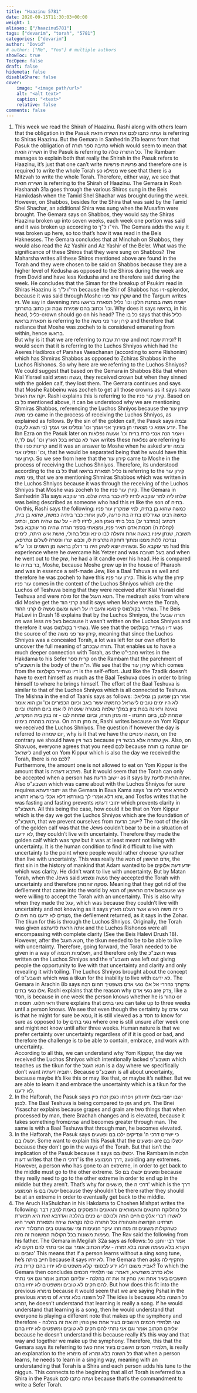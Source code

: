 ```yaml
---
title: "Haazinu 5781"
date: 2020-09-15T11:30:03+00:00
weight: 1
aliases: ["/haazinu5781"]
tags: ["devarim", "torah", "5781"]
categories: ["devarim"]
author: "Dovid"
# author: ["Me", "You"] # multiple authors
showToc: true
TocOpen: false
draft: false
hidemeta: false
disableShare: false
cover:
    image: "<image path/url>"
    alt: "<alt text>"
    caption: "<text>"
    relative: false
comments: false
---
```

1) This week we read the Shirah of Haazinu. Rashi along with others learn that the obligation in the Pasuk ועתה כתבו לכם את השירה הזאת is referring to Shiras Haazinu. But the Gemara in Sanhedrin 21b learns from that Pasuk the obligation of כתיבה ספר תורה which would seem to mean that השירה הזאת in the Pasuk is referring to כל התורה כולה. The Rambam manages to explain both that really the Shirah in the Pasuk refers to Haazinu, it’s just that one can’t write פרשיות פרשיות and therefore one is required to write the whole Torah so ממילא we see that there is a Mitzvah to write the whole Torah. Therefore, either way, we see that השירה הזאת is referring to the Shirah of Haazinu.
The Gemara in Rosh Hashanah 31a goes through the various Shiros sung in the Beis Hamikdash when the Tamid Shel Shachar was brought during the week. However, on Shabbos, besides for the Shira that was said by the Tamid Shel Shachar, an additional Shira was sung when the Musafim were brought. The Gemara says on Shabbos, they would say the Shiras Haazinu broken up into seven weeks, each week one portion was said and it was broken up according to  הזי"ו ל"ך. The Gemara adds the way it was broken up here, so too that’s how it was read in the Beis Haknesses. The Gemara concludes that at Minchah on Shabbos, they would also read the Az Yashir and Az Yashir of the Be’er. What was the significance of these Shiros that they were sung on Shabbos?
The Maharsha writes all these Shiros mentioned above are found in the Torah and they were chosen to be said on Shabbos because they are a higher level of Kedusha as opposed to the Shiros during the week are from Dovid and have less Kedusha and are therefore said during the week. He concludes that the Siman for the breakup of Psukim read in Shiras Haazinu is הזי"ו ל"ך because the Shir of Shabbos has זיו-splendor, because it was said through Moshe שקרן עור פניו and the Targum writes זיו.
We say in davening ישמח משה במתנת חלקו וכו' כליל תפארת בראשו נתת וכו' וכתוב בהם שמירת שבת וכן כתוב בתורתך. Why does it says בראשו, in his head, כליל-crown should go on his head? The כל בו says that this כליל תפארת בראשו is referring to the קירון עור פני משה and therefore that radiance that Moshe was zocheh to is considered emanating from within, hence בראשו.  
But why is it that we are referring to שמירת שבת and not זכירת שבת? It would seem that it is referring to the Luchos Shniyos which had the Aseres Hadibros of Parshas Vaeschanan (according to some Rishonim) which has Shmiras Shabbos as opposed to Zchiras Shabbos in the Luchos Rishonos. So why here are we referring to the Luchos Shniyos?
We could suggest that based on the Gemara in Shabbos 88a that when Klal Yisrael said נעשה ונשמע, they received crown but when they sinned with the golden calf, they lost them. The Gemara continues and says that Moshe Rabbeinu was zocheh to get all those crowns as it says ומשה יקח את האהל. Rashi explains this is referring to the קירון עור פניו.
Based on כל בו mentioned above, it can be understood why we are mentioning Shmiras Shabbos, referencing the Luchos Shniyos because the קירון עור פני משה came in the process of receiving the Luchos Shniyos, as explained as follows.
By the sin of the golden calf, the Pasuk says ובמה יודע אפוא כי מצאתי חן בעיניך אני ועמך וכו' ונפלינו אני ועמך (כי תשא לג,טז). The Ibn Ezra on the Pasuk later on ויאמר הנה אנכי כרת ברית וכו' אעשה נפלאות אשר לא נבראו בכל הארץ וכו' (שם לד,י) writes these נפלאות are referring to the קרינות פניו and it was an answer to Moshe when he asked ובמה יודע וכו' ונפלינו אני, that he would be separated being that he would have this קירון עור. So we see from here that the קירון עור came to Moshe in the process of receiving the Luchos Shniyos. Therefore, its understood according to the כל בו that כליל תפארת בראשו is referring to the קירון עור פני משה, that we are mentioning Shmiras Shabbos which was written in the Luchos Shniyos because it was through the receiving of the Luchos Shniyos that Moshe was zocheh to the קיורן עור פניו.
The Gemara in Sanhedrin 31a says שלחו ליה למר עוקבא לדזיו ליה כבר בתיה שלם. מר עוקבא was being described as someone who had this זיו like the son of בתיה. On this, Rashi says the following:
כמשה שהוא בן בתיה, למי שמקרין עור פניו כמשה רבינו שגידלתו בתיה בת פרעה, לשון אחר: כבר ביתיה כמשה, שהוא בן בית, דכתיב (במדבר יב) בכל ביתי נאמן הוא, לדזיו ליה - על שם שהיה חכם, וכתיב (קהלת ח) חכמת אדם תאיר פניו, ומצאתי בספר הגדה שהיה מר עוקבא בעל תשובה, שנתן עיניו באשה אחת והעלה לבו טינא ונפל בחולי, ואשת איש היתה, לימים נצרכה ללות ממנו ומתוך דוחקה נתרצית לו, וכבש יצרו ופטרה לשלום ונתרפא, וכשהיה יוצא לשוק היה נר דולק בראשו מן השמים וכו' ע"ש.
So מר עוקבא had this experience where he overcame his Yetzer and was בעל תשובה and when he went out to the שוק, he had a lit candle over his head. He is compared to בר בתיה, Moshe, because Moshe grew up in the house of Pharaoh and was in essence a self-made Jew, like a Baal Tshuva as well and therefore he was zocheh to have this קירון עור פניו.
This is why the קירון עור פניו comes in the context of the Luchos Shniyos which are the Luchos of Teshuva being that they were received after Klal Yisrael did Teshuva and were סולח for the חטא העגל.
The medrash asks from where did Moshe get the קרני הוד and it says when Moshe wrote the Torah, נשתייר בקולמוס קימעא והעבירו על ראשו ומשם נעשה לו קרני ההוד. The Beis HaLevi in Drush 18 explains that by the Luchos Shniyos, the תורה שבעל פה was less בעל פה because it wasn’t written on the Luchos Shniyos and therefore it was נשתייר בקולמוס. We see that the דיו נשתייר בקולמוס was the source of the קירון עור פני משה, meaning that since the Luchos Shniyos was a concealed Torah, a lot was left for our own effort to uncover the full meaning of תורה שבכתב. That enables us to have a much deeper connection with Torah, as the מהבי"ט writes in the Hakdama to his Sefer קרית ספר on the Rambam that the parchment of תושבע"פ is the body of the ת"ח. We see that the קירון עור which comes from the דיו נשתייר בקולמוס is the self-effort. Just like the Tzadik doesn’t have to exert himself as much as the Baal Teshuva does in order to bring himself to where he brings himself.  The effort of the Baal Teshuva is similar to that of the Luchos Shniyos which is all connected to Teshuva.   
The Mishna in the end of Taanis says as follows:
אמר רבן שמעון בן גמליאל: לא היו ימים טובים לישראל כחמשה עשר באב וכיום הכפורים וכו' וכן הוא אומר צאינה וראינה בנות ציון במלך שלמה בעטרה שעטרה לו אמו ביום חתנתו וביום שמחת לבו, ביום חתנתו - זה מתן תורה, וביום שמחת לבו - זה בנין בית המקדש, שיבנה במהרה בימינו.
On זה מתן תורה, Rashi writes because on Yom Kippur we received the Luchos Shniyos. The question if however the day is referred to יום שמחה, why is it that we have the חמשה עינויים, on the contrary we should have בשר ויין because אין שמחה אלא בבשר ויין. Also, on Shavuos, everyone agrees that you need לכם because יום שנתנה בו תורה לישראל and yet on Yom Kippur which is also the day we received the Torah, there is no לכם?   
Furthermore, the amount one is not allowed to eat on Yom Kippur is the amount that is מיתבא דעתיה. But it would seem that the Torah can only be accepted when a person has יישוב הדעת as it says by אתה הראת לדעת. Also תושבע"פ which was came about with the Luchos Shniyos for sure requires יתובי דעתא as the Gemara in Bava Kama says לצפרא אמר ליה וכו' והא דלא אמרי לך באורתא דלא אכלי בישרא דתורא, and Tosfos writes that he was fasting and fasting prevents יתובי דעתא which prevents clarity in תושבע"פ. All this being the case, how could it be that on Yom Kippur which is the day we got the Luchos Shniyos which are the foundation of תושבע"פ, that we prevent ourselves from יישוב הדעת?
The root of the sin of the golden calf was that the Jews couldn’t bear to be in a situation of לא ידענו, they couldn’t live with uncertainty. Therefore they made the golden calf which was שקר but it was at least meant not living with uncertainty. It is the human condition to find it difficult to live with uncertainty to the point where people would rather choose שקר rather than live with uncertainty. This was really the חטא of אדם הראשון, the first sin in the history of mankind that Adam wanted to be יודע דעת אלוקים which was clarity. He didn’t want to live with uncertainty. But by Matan Torah, when the Jews said נעשה ונשמע they accepted the Torah with uncertainty and therefore פסקה זוהמתן. Meaning that they got rid of the defilement that came into the world by חטא of אדם הראשון because we were willing to accept the Torah with an uncertainty. This is also why when they made the עגל, which was because they couldn’t live with uncertainty and not knowing as it says כי זה משה האיש אשר העלנו מארץ מצרים לא ידענו מה היה לו, the defilement returned, as it says in the Zohar.
The tikun for this is through the Luchos Shniyos. Originally, the Torah was given asאתה הראת לדעת and the Luchos Rishonos were all encompassing with complete clarity (See the Beis Halevi Drush 18). However, after the חטא העגל, the tikun needed to be to be able to live with uncertainty. Therefore, going forward, the Torah needed to be given in a way of תעלומות חכמה, and therefore only the תושב"כ was written on the Luchos Shniyos and the תושבע"פ was left out giving people the opportunity to live with that uncertainty and clarity and only revealing it with toiling. The Luchos Shniyos brought about the concept of תושבע"פ which was a tikun for the inability to live with לא ידענו.
The Gemara in Arachin 8b says צדקתך כהררי אל אלו נגעי אדם משפטיך תהום רבה אלו נגעי בתים. Rashi explains that the reason why נגעי אדם are צדק, like a חסד, is because in one week the person knows whether he is טהור or ודאי חלוט. תוספות there explains that נגעי בתים can take up to three weeks until a person knows. We see that even though the certainty by נגעי אדם is that he might for sure be טמא, it is still viewed as a חסד to know for sure as opposed to by נגעי בתים where one is still unsure after week one and might not know until after three weeks. Human nature is that we prefer certainty over uncertainty regardless of if it is good or bad, and therefore the challenge is to be able to contain, embrace, and work with uncertainty.  
According to all this, we can understand why Yom Kippur, the day we received the Luchos Shniyos which intentionally lacked תושבע"פ which teaches us the tikun for the חטא העגל is a day where we specifically don’t want יתוביה דעתיה. Because תושבע"פ is all about uncertainty, because maybe it’s like this or may like that, or maybe it’s neither. But we are able to learn it and embrace the uncertainty which is a tikun for the לא ידענו.
2) In the Haftorah, the Pasuk says ישבו ישבי בצלו יחיו דגן ויפרחו כגפן זכרו כיין לבנון. The Baal Teshuva is being compared to גפן and דגן. The Bnei Yisaschar explains because grapes and grain are two things that when processed by man, there Brachah changes and is elevated, because it takes something fromשמים and becomes greater through man. The same is with a Baal Teshuva that through man, he becomes elevated.
3) In the Haftorah, the Pasuk says כי ישרים דרכי ה' וצדיקים ילכו בם ופשעים יכשלו בם. Some want to explain this Pasuk that the ופשעים are יכשלו בם because they don’t go in the ways of the Torah. But that isn’t the implication of the Pasuk because it says יכשלו בם.
The Rambam in הלכות דעות writes that the דרכי ה' is the דרך הממוצע, avoiding any extremes. However, a person who has gone to an extreme, in order to get back to the middle must go to the other extreme. So ופשעים יכשלו בם because they really need to go to the other extreme in order to end up in the middle but they aren’t. That’s why for פושעים, the דרכי ה' which is the דרך הממוצע is יכשלו בם because they shouldn’t be there rather they should be at an extreme in order to eventually get back to the middle.
4) The Aruch HaShulchan in his Hakdama to Choshen Mishpat writes the following:
וכל מחלוקת התנאים והאמוראים והגאונים והפוסקים באמת למבין דבר לאשרו דברי אלקים חיים המה ולכולם יש פנים בהלכה ואדרבא זאת היא תפארת תורתינו הקדושה והטהורה וכל התורה כולה נקראת שירה ותפארת השיר היא כשהקולות משונים זה מזה וזהו עיקר הנעימות ומי שמשוטט בים התמלוד יראה נעימות משונות בכל הקולות המשונות זה מזה.
The Rav said the following from his father. The Gemara in Megilah 32a says as follows:
אמר רבי יוחנן: כל הקורא בלא נעימה ושונה בלא זמרה - עליו הכתוב אומר וגם אני נתתי להם חקים לא טובים וגו'
This means that if a person learns without a sing song tune, he’s חייב מיתה because it says לא יחיו. The Gemara then asks מתקיף לה אביי: משום דלא ידע לבסומי קלא משפטים לא יחיו בהם קרית ביה?  To which the Gemara then concludes אלא כדרב משרשיא, דאמר: שני תלמידי חכמים היושבים בעיר אחת ואין נוחין זה את זה בהלכה - עליהם הכתוב אומר וגם אני נתתי להם חקים לא טובים ומשפטים לא יחיו בהם. But how does this fit into the previous מימרא because it would seem that we are saying Pshat in the previous מימרא of כל השונה בלא זמרא?
The idea is because כל השונה בלא זמרא, he doesn’t understand that learning is really a song. If he would understand that learning is a song, then he would understand that everyone is playing a different note that makes up the symphony and therefore שני תלמידי חכמים היושבים בעיר אחת ואין נוחין זה את זה בהלכה - עליהם הכתוב אומר וגם אני נתתי להם חקים לא טובים ומשפטים לא יחיו בהם because he doesn’t understand this because really it’s this way and that way and together we make up the symphony. Therefore, this that the Gemara says its referring to two תלמידי חכמים היושבים בעיר אחת, is really an explanation to the מימרא of כל השונה בלא זמרא that when a person learns, he needs to learn in a singing way, meaning with an understanding that Torah is a Shira and each person adds his tune to the niggun.
This connects to the beginning that all of Torah is referred to a Shira in the Pasuk ועתה כתבו לכם because that’s the commandment to write a Sefer Torah.
